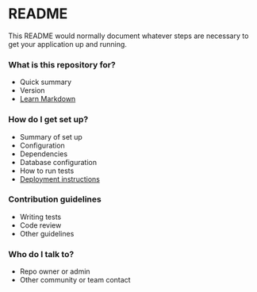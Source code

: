 # README #

This README would normally document whatever steps are necessary to get your application up and running.

### What is this repository for? ###

* Quick summary
* Version
* [Learn Markdown](https://bitbucket.org/tutorials/markdowndemo)

### How do I get set up? ###

* Summary of set up
* Configuration
* Dependencies
* Database configuration
* How to run tests
* [Deployment instructions](https://docs.google.com/document/d/1HDMq18mrRsKNaiDkNILGEgC0q6tRy2tc5hb01ZgdHrc/edit)

### Contribution guidelines ###

* Writing tests
* Code review
* Other guidelines

### Who do I talk to? ###

* Repo owner or admin
* Other community or team contact
